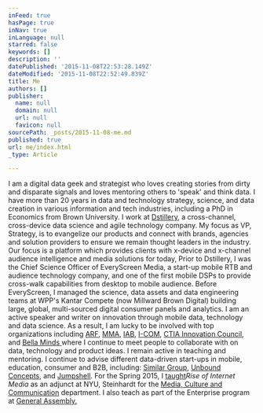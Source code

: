 ```yaml
---
inFeed: true
hasPage: true
inNav: true
inLanguage: null
starred: false
keywords: []
description: ''
datePublished: '2015-11-08T22:53:28.149Z'
dateModified: '2015-11-08T22:52:49.839Z'
title: Me
authors: []
publisher:
  name: null
  domain: null
  url: null
  favicon: null
sourcePath: _posts/2015-11-08-me.md
published: true
url: me/index.html
_type: Article

---
```

I am a digital data geek and strategist who loves creating stories from dirty and disparate signals and loves mentoring others to 'speak' and think data. I have more than 20 years in data and technology strategy, science, and data creation in various information and tech industries, including a PhD in Economics from Brown University.
I work at [Dstillery][0], a cross-channel, cross-device data science and agile technology company.  My focus as VP, Strategy, is to evangelize our products and connect with brands, agencies and solution providers to ensure we remain thought leaders in the industry.  Our focus is a platform which provides clients with x-device and x-channel audience intelligence and media solutions for today,
Prior to Dstillery, I was the Chief Science Officer of EveryScreen Media,  a start-up mobile RTB and audience technology company, and one of the first mobile DSPs to provide cross-walk capabilities from desktop to mobile audience. Before EveryScreen, I managed the science, data assets and data engineering teams at WPP's Kantar Compete (now Millward Brown Digital) building large, global, multi-sourced digital consumer panels and analytics.
I am an active speaker and writer on innovation through mobile data, technology and data science. As a result, I am lucky to be involved with top organizations including [ARF][1], [MMA][2], [IAB][3], [I-COM][4], [CTIA Innovation Council][5], and [Bella Minds ][6]where I continue to meet people to collaborate with on data, technology and product ideas.
I remain active in teaching and mentoring.  I continue to advise different data-driven start-ups in mobile, education, consumer and B2B, including: [Similar Group][7], [Unbound Concepts][8], and [Jumpshell][9]. For the Spring 2015, I [taught][10]_Rise of Internet Media_ as an adjunct at NYU, Steinhardt for the [Media, Culture and Communication][11] department. I also teach as part of the Enterprise program at [General Assembly.][12]

[0]: http://www.dstillery.com/ "Dstillery"
[1]: http://www.thearf.org/
[2]: http://www.mmaglobal.com/
[3]: http://www.iab.net/
[4]: http://www.i-com.org/
[5]: http://www.ctia.org/
[6]: http://www.bellaminds.com/
[7]: http://www.similargroup.com/ "Similar Group: The team behind consumer analytics"
[8]: http://www.unboundconcepts.com/ "Unbound Concepts: Book analytics for educators and publishers"
[9]: http://www.jumpshell.com/ "JumpShell: Connecting Data to Find Apartments"
[10]: http://laurenmoores.com/teaching/ "Teaching"
[11]: http://steinhardt.nyu.edu/mcc/
[12]: https://generalassemb.ly/